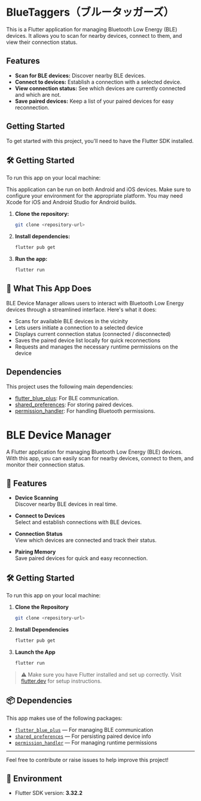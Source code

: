 # BlueTaggers（ブルータッガーズ）

This is a Flutter application for managing Bluetooth Low Energy (BLE) devices. It allows you to scan for nearby devices, connect to them, and view their connection status.

## Features

*   **Scan for BLE devices:** Discover nearby BLE devices.
*   **Connect to devices:** Establish a connection with a selected device.
*   **View connection status:** See which devices are currently connected and which are not.
*   **Save paired devices:** Keep a list of your paired devices for easy reconnection.

## Getting Started

To get started with this project, you'll need to have the Flutter SDK installed.

## 🛠 Getting Started

To run this app on your local machine:

This application can be run on both Android and iOS devices. Make sure to configure your environment for the appropriate platform. You may need Xcode for iOS and Android Studio for Android builds.

1.  **Clone the repository:**
    ```bash
    git clone <repository-url>
    ```
2.  **Install dependencies:**
    ```bash
    flutter pub get
    ```
3.  **Run the app:**
    ```bash
    flutter run
    ```

## 📱 What This App Does

BLE Device Manager allows users to interact with Bluetooth Low Energy devices through a streamlined interface. Here's what it does:

- Scans for available BLE devices in the vicinity
- Lets users initiate a connection to a selected device
- Displays current connection status (connected / disconnected)
- Saves the paired device list locally for quick reconnections
- Requests and manages the necessary runtime permissions on the device

## Dependencies

This project uses the following main dependencies:

*   [flutter_blue_plus](https://pub.dev/packages/flutter_blue_plus): For BLE communication.
*   [shared_preferences](https://pub.dev/packages/shared_preferences): For storing paired devices.
*   [permission_handler](https://pub.dev/packages/permission_handler): For handling Bluetooth permissions.
# BLE Device Manager

A Flutter application for managing Bluetooth Low Energy (BLE) devices. With this app, you can easily scan for nearby devices, connect to them, and monitor their connection status.

## 🚀 Features

- **Device Scanning**  
  Discover nearby BLE devices in real time.

- **Connect to Devices**  
  Select and establish connections with BLE devices.

- **Connection Status**  
  View which devices are connected and track their status.

- **Pairing Memory**  
  Save paired devices for quick and easy reconnection.

## 🛠 Getting Started

To run this app on your local machine:

1. **Clone the Repository**
    ```bash
    git clone <repository-url>
    ```

2. **Install Dependencies**
    ```bash
    flutter pub get
    ```

3. **Launch the App**
    ```bash
    flutter run
    ```

> ⚠️ Make sure you have Flutter installed and set up correctly. Visit [flutter.dev](https://flutter.dev/docs/get-started/install) for setup instructions.

## 📦 Dependencies

This app makes use of the following packages:

- [`flutter_blue_plus`](https://pub.dev/packages/flutter_blue_plus) — For managing BLE communication
- [`shared_preferences`](https://pub.dev/packages/shared_preferences) — For persisting paired device info
- [`permission_handler`](https://pub.dev/packages/permission_handler) — For managing runtime permissions

---

Feel free to contribute or raise issues to help improve this project!

## 🧰 Environment

- Flutter SDK version: **3.32.2**